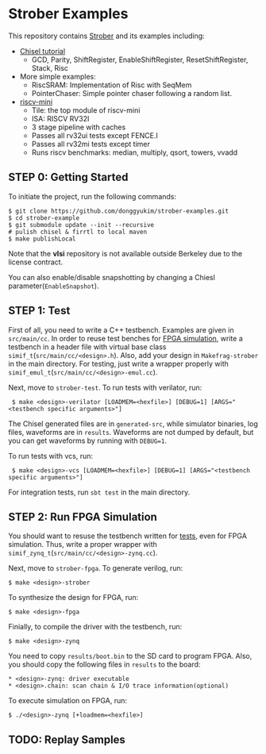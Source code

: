 # Strober Examples
This repository contains [Strober](https://github.com/ucb-bar/strober.git) and its examples including:
+ [Chisel tutorial](https://github.com/ucb-bar/chisel-tutorial.git)
  + GCD, Parity, ShiftRegister, EnableShiftRegister, ResetShiftRegister, Stack, Risc
+ More simple examples:
  + RiscSRAM: Implementation of Risc with SeqMem
  + PointerChaser: Simple pointer chaser following a random list.
+ [riscv-mini](https://github.com/donggyukim/riscv-mini.git)
  + Tile: the top module of riscv-mini
  + ISA: RISCV RV32I
  + 3 stage pipeline with caches
  + Passes all rv32ui tests except FENCE.I
  + Passes all rv32mi tests except timer
  + Runs riscv benchmarks: median, multiply, qsort, towers, vvadd

## <a name="step0"></a> STEP 0: Getting Started
To initiate the project, run the following commands:

    $ git clone https://github.com/donggyukim/strober-examples.git
    $ cd strober-example
    $ git submodule update --init --recursive
    # pulish chisel & firrtl to local maven
    $ make publishLocal
    
Note that the <b>vlsi</b> repository is not available outside Berkeley due to the license contract. 

You can also enable/disable snapshotting by changing a Chiesl parameter(`EnableSnapshot`).

## <a name="step1"></a> STEP 1: Test
First of all, you need to write a C++ testbench. Examples are given in `src/main/cc`.
In order to reuse test benches for [FPGA simulation](step2), write a testbench in
a header file with virtual base class `simif_t`(`src/main/cc/<design>.h`).
Also, add your design in `Makefrag-strober` in the main directory.
For testing, just write a wrapper properly with `simif_emul_t`(`src/main/cc/<design>-emul.cc`).

Next, move to `strober-test`. To run tests with verilator, run:

     $ make <design>-verilator [LOADMEM=<hexfile>] [DEBUG=1] [ARGS="<testbench specific arguments>"]

The Chisel generated files are in `generated-src`, while simulator binaries, log files, waveforms are in `results`.
Waveforms are not dumped by default, but you can get waveforms by running with `DEBUG=1`.

To run tests with vcs, run:

     $ make <design>-vcs [LOADMEM=<hexfile>] [DEBUG=1] [ARGS="<testbench specific arguments>"]
     
For integration tests, run `sbt test` in the main directory.

## <a name="step2"></a> STEP 2: Run FPGA Simulation
You should want to resuse the testbench written for [tests](step1), even for FPGA simulation.
Thus, write a proper wrapper with `simif_zynq_t`(`src/main/cc/<design>-zynq.cc`).

Next, move to `strober-fpga`. To generate verilog, run:

    $ make <design>-strober
    
To synthesize the design for FPGA, run:

    $ make <design>-fpga
    
Finially, to compile the driver with the testbench, run:

    $ make <design>-zynq
    
You need to copy `results/boot.bin` to the SD card to program FPGA.
Also, you should copy the following files in `results` to the board:

    * <design>-zynq: driver executable
    * <design>.chain: scan chain & I/O trace information(optional)
    
To execute simulation on FPGA, run:

    $ ./<design>-zynq [+loadmem=<hexfile>]

## <a name="step2"></a> TODO: Replay Samples
